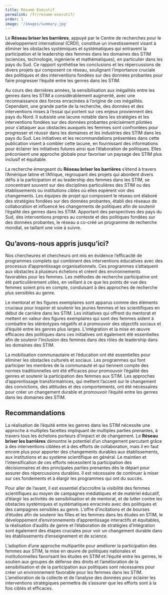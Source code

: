 ```yaml
---
title: Résumé Exécutif
permalink: /fr/resume-executif/
order: 1
image: '/images/summary.jpg'
---
```


Le **Réseau briser les barrières**, appuyé par le Centre de recherches pour le développement international (CRDI), constitue un investissement visant à éliminer les obstacles systémiques et systématiques qui entravent la participation et le leadership des femmes dans les domaines des STIM (sciences, technologie, ingénierie et mathématiques), en particulier dans les pays du Sud. Ce rapport synthétise les conclusions et les répercussions de divers projets qui composent ce réseau, soulignant l’importance cruciale des politiques et des interventions fondées sur des données probantes pour faire progresser l’équité entre les genres dans les STIM.

Au cours des dernières années, la sensibilisation aux inégalités entre les genres dans les STIM a considérablement augmenté, avec une reconnaissance des forces enracinées à l’origine de ces inégalités. Cependant, une grande partie de la recherche, des données et des interventions mises à l’essai qui portent sur ces enjeux proviennent des pays du Nord. Il subsiste une lacune notable dans les stratégies et les interventions fondées sur des données probantes précisément pilotées pour s’attaquer aux obstacles auxquels les femmes sont confrontées pour progresser et réussir dans les domaines et les industries des STIM dans les pays du Sud. Les initiatives et les recommandations présentées dans cette publication visent à combler cette lacune, en fournissant des informations pour éclairer les initiatives futures ainsi que l’élaboration de politiques. Elles préconisent une approche globale pour favoriser un paysage des STIM plus inclusif et équitable.

La recherche émergeant du **Réseau briser les barrières** s’étend à travers l’Amérique latine et l’Afrique, regroupant des projets qui abordent divers défis à la participation et au leadership des femmes dans les STIM, se concentrant souvent sur des disciplines particulières des STIM ou des établissements ou institutions cibles où elles espèrent voir des changements. Les équipes de projet qui composent le réseau ont élaboré des stratégies fondées sur des données probantes, établi des réseaux de collaboration et influencé les changements de politiques afin de soutenir l’égalité des genres dans les STIM. Apportant des perspectives des pays du Sud, des interventions propres au contexte et des politiques fondées sur des données probantes, le réseau a co-créé un programme de recherche mondial, se taillant une voie à suivre. 

## Qu’avons-nous appris jusqu’ici?

Nos chercheures et chercheurs ont mis en évidence l’efficacité de programmes complets qui combinent des interventions éducatives avec des processus d’apprentissage organisationnels. Ces programmes s’attaquent aux obstacles à plusieurs échelons et créent des environnements favorables pour les femmes. Les méthodes de recherche participative ont été particulièrement utiles, en veillant à ce que les points de vue des femmes soient pris en compte, conduisant à des approches de recherche plus sensibles au genre.

Le mentorat et les figures exemplaires sont apparus comme des éléments cruciaux pour inspirer et soutenir les jeunes femmes et les scientifiques en début de carrière dans les STIM. Les initiatives qui offrent du mentorat et mettent en valeur des figures exemplaires qui sont des femmes aident à combattre les stéréotypes négatifs et à promouvoir des objectifs sociaux et d’équité entre les genres plus larges. L’intégration et la mise en œuvre efficaces des politiques dans ces initiatives ont également été essentielles afin de soutenir l’inclusion des femmes dans des rôles de leadership dans les domaines des STIM.

La mobilisation communautaire et l’éducation ont été essentielles pour éliminer les obstacles culturels et sociaux. Les programmes qui font participer les membres de la communauté et qui tiennent compte des normes traditionnelles ont été efficaces pour promouvoir l’égalité des genres et soutenir la participation des femmes aux STIM. Les approches d’apprentissage transformatrices, qui mettent l’accent sur le changement des convictions, des attitudes et des comportements, ont été nécessaires pour créer un changement durable et promouvoir l’équité entre les genres dans les domaines des STIM.

## Recommandations

La réalisation de l’équité entre les genres dans les STIM nécessite une approche à multiples facettes impliquant de multiples parties prenantes, à travers tous les échelons porteurs d’impact et de changement. Le **Réseau briser les barrières** démontre le potentiel d’un changement percutant grâce à des interventions ciblées et à des efforts de collaboration, mais il en faut encore plus pour apporter des changements durables aux établissements, aux institutions et au système scientifique en général. Le maintien et l’intensification de ces efforts nécessitent la participation des décisionnaires et des principales parties prenantes dès le départ pour assurer des répercussions durables. Il est nécessaire de continuer à miser sur ces fondements et à élargir les programmes qui ont du succès.

Pour aller de l’avant, il est essentiel d’accroître la visibilité des femmes scientifiques au moyen de campagnes médiatiques et de matériel éducatif, d’élargir les activités de sensibilisation et de mentorat, et de lutter contre les obstacles systémiques et systématiques enracinés avec des politiques et des campagnes sensibles au genre. L’offre d’incitations et de bourses d’études afin de soutenir les filles et les femmes dans les études en STIM, le développement d’environnements d’apprentissage interactifs et équitables, la réalisation d’audits de genre et l’élaboration de stratégies d’intégration sont également des étapes cruciales pour voir un changement durable dans les établissements d’enseignement et de science.

L’adoption d’une approche multipartite pour améliorer la participation des femmes aux STIM, la mise en œuvre de politiques nationales et institutionnelles favorisant les études en STIM et l’équité entre les genres, le soutien aux groupes de défense des droits et l’amélioration de la sensibilisation et de la participation aux politiques sont nécessaires pour créer un environnement favorable pour les femmes dans les STIM. L’amélioration de la collecte et de l’analyse des données pour éclairer les interventions stratégiques permettra de s’assurer que les efforts sont à la fois ciblés et efficaces.
